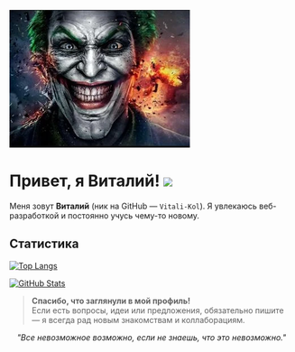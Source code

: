 
![Banner](assets/EschkereTrimed.png)

# Привет, я Виталий! <img src="https://media.giphy.com/media/hvRJCLFzcasrR4ia7z/giphy.gif" width="28">

Меня зовут **Виталий** (ник на GitHub — `Vitali-Kol`). Я увлекаюсь веб-разработкой и постоянно учусь чему-то новому.  


## Статистика

<!-- Самые используемые языки -->
[![Top Langs](https://github-readme-stats.vercel.app/api/top-langs/?username=Vitali-Kol&layout=compact&theme=radical)](https://github.com/anuraghazra/github-readme-stats)

<!-- Общая статистика GitHub -->
[![GitHub Stats](https://github-readme-stats.vercel.app/api?username=Vitali-Kol&show_icons=true&theme=radical)](https://github.com/anuraghazra/github-readme-stats)



> **Спасибо, что заглянули в мой профиль!**  
> Если есть вопросы, идеи или предложения, обязательно пишите — я всегда рад новым знакомствам и коллаборациям.  


<p align="center">
  <i>"Все невозможное возможно, если не знаешь, что это невозможно."</i>
</p>
